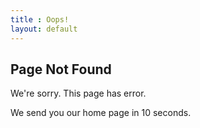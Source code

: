 ```yaml
---
title : Oops!
layout: default
---
```


## Page Not Found

We're sorry. This page has error. 

We send you our home page in 10 seconds.